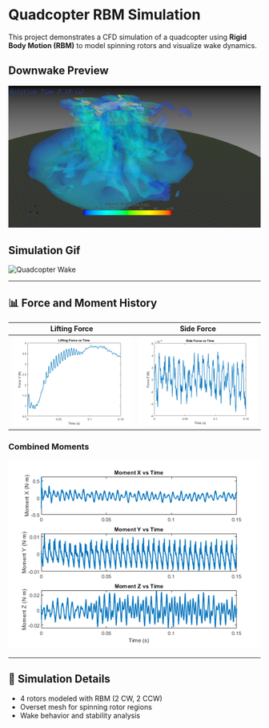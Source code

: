 # Quadcopter RBM Simulation

This project demonstrates a CFD simulation of a quadcopter using **Rigid Body Motion (RBM)** to model spinning rotors and visualize wake dynamics.

## Downwake Preview

![Quadcopter View](QuadcopterI.png)


## Simulation Gif

![Quadcopter Wake](Quadcopter.gif)

---

## 📊 Force and Moment History

| Lifting Force       | Side Force         |
|---------------------|--------------------|
| ![Lifting Force](LiftingForce.png) | ![Side Force](SideForce.png) |

### Combined Moments

![Moments](Moments.png)

---

## 🧠 Simulation Details

- 4 rotors modeled with RBM (2 CW, 2 CCW)
- Overset mesh for spinning rotor regions
- Wake behavior and stability analysis
